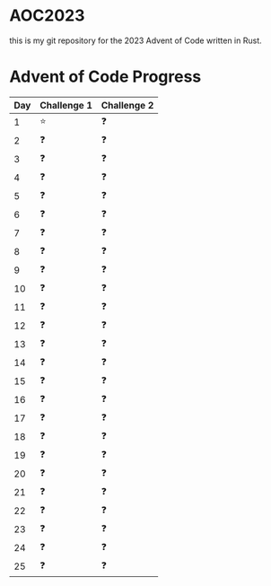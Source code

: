 # AOC2023
this is my git repository for the 2023 Advent of Code written in Rust.

# Advent of Code Progress

| Day | Challenge 1 | Challenge 2 |
|-----|-------------|-------------|
| 1   | ⭐           | ❓           |
| 2   | ❓           | ❓           |
| 3   | ❓           | ❓           |
| 4   | ❓           | ❓           |
| 5   | ❓           | ❓           |
| 6   | ❓           | ❓           |
| 7   | ❓           | ❓           |
| 8   | ❓           | ❓           |
| 9   | ❓           | ❓           |
| 10  | ❓           | ❓           |
| 11  | ❓           | ❓           |
| 12  | ❓           | ❓           |
| 13  | ❓           | ❓           |
| 14  | ❓           | ❓           |
| 15  | ❓           | ❓           |
| 16  | ❓           | ❓           |
| 17  | ❓           | ❓           |
| 18  | ❓           | ❓           |
| 19  | ❓           | ❓           |
| 20  | ❓           | ❓           |
| 21  | ❓           | ❓           |
| 22  | ❓           | ❓           |
| 23  | ❓           | ❓           |
| 24  | ❓           | ❓           |
| 25  | ❓           | ❓           |
